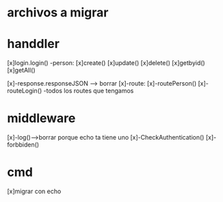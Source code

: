 # archivos a migrar

# handdler

[x]login.login()
-person:
[x]create()
[x]update()
[x]delete()
[x]getbyid()
[x]getAll()

[x]-response.responseJSON --> borrar
[x]-route:
[x]-routePerson()
[x]-routeLogin()
-todos los routes que tengamos

# middleware

[x]-log()-->borrar porque echo ta tiene uno
[x]-CheckAuthentication()
[x]-forbbiden()

# cmd

[x]migrar con echo
